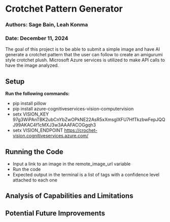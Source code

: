 # Crotchet Pattern Generator

### Authors: Sage Bain, Leah Konma
### Date: December 11, 2024

The goal of this project is to be able to submit a simple image and have AI generate a crotchet pattern that the user can follow to create an amigurumi style crotchet plush. Microsoft Azure services is utilized to make API calls to have the image analyzed. 

## Setup
<strong> Run the following commands: </strong>
- pip install pillow
- pip install azure-cognitiveservices-vision-computervision
- setx VISION_KEY 97g3WiPAnTBK2ubCnYbZwOPkNE22AsR5xXmsglXFU7HfTkzbwFepJQQJ99AKAC4f1cMXJ3w3AAAFACOGgqh3
- setx VISION_ENDPOINT https://crochet-vision.cognitiveservices.azure.com/    


## Running the Code
- Input a link to an image in the remote_image_url variable 
- Run the code
- Expected output in the terminal is a list of tags with a confidence level attached to each one

## Analysis of Capabilities and Limitations
## Potential Future Improvements